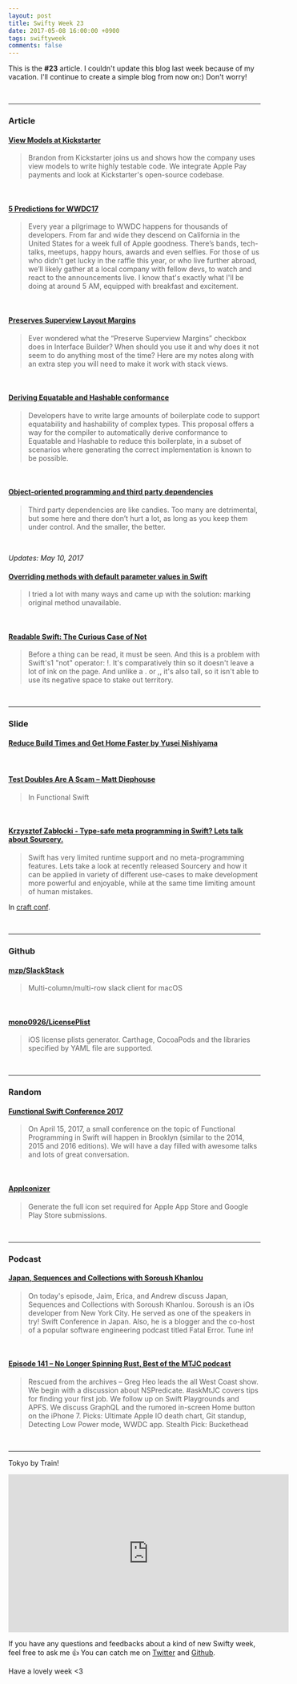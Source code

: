 ```yaml
---
layout: post
title: Swifty Week 23
date: 2017-05-08 16:00:00 +0900
tags: swiftyweek
comments: false
---
```


This is the **#23** article. I couldn't update this blog last week because of my vacation. I'll continue to create a simple blog from now on:) Don't worry!

<br>

---

### Article

#### [View Models at Kickstarter](https://talk.objc.io/episodes/S01E47-view-models-at-kickstarter)

> Brandon from Kickstarter joins us and shows how the company uses view models to write highly testable code. We integrate Apple Pay payments and look at Kickstarter's open-source codebase.

<br>

#### [5 Predictions for WWDC17](http://www.buddybuild.com/blog/5-predictions-about-wwdc17)

> Every year a pilgrimage to WWDC happens for thousands of developers. From far and wide they descend on California in the United States for a week full of Apple goodness. There’s bands, tech-talks, meetups, happy hours, awards and even selfies. For those of us who didn't get lucky in the raffle this year, or who live further abroad, we’ll likely gather at a local company with fellow devs, to watch and react to the announcements live. I know that's exactly what I'll be doing at around 5 AM, equipped with breakfast and excitement.

<br>

#### [Preserves Superview Layout Margins](https://useyourloaf.com/blog/preserves-superview-layout-margins/)

> Ever wondered what the “Preserve Superview Margins” checkbox does in Interface Builder? When should you use it and why does it not seem to do anything most of the time? Here are my notes along with an extra step you will need to make it work with stack views.

<br>

#### [Deriving Equatable and Hashable conformance](https://gist.github.com/allevato/2fd10290bfa84accfbe977d8ac07daad)

> Developers have to write large amounts of boilerplate code to support equatability and hashability of complex types. This proposal offers a way for the compiler to automatically derive conformance to Equatable and Hashable to reduce this boilerplate, in a subset of scenarios where generating the correct implementation is known to be possible.

<br>

#### [Object-oriented programming and third party dependencies](https://www.upbeat.it/2017/05/01/object-oriented-programming-and-third-party-dependencies/)

> Third party dependencies are like candies. Too many are detrimental, but some here and there don’t hurt a lot, as long as you keep them under control. And the smaller, the better.

<br>

 *Updates: May 10, 2017*

#### [Overriding methods with default parameter values in Swift](http://blog.xoul.kr/2016/12/23/swift-override-func-default-parameter-values.html)

> I tried a lot with many ways and came up with the solution: marking original method unavailable.

<br>

#### [Readable Swift: The Curious Case of Not](http://www.figure.ink/blog/2017/5/7/readable-swift-the-curious-case-of-not#n1back)

> Before a thing can be read, it must be seen. And this is a problem with Swift's1 "not" operator: !. It's comparatively thin so it doesn't leave a lot of ink on the page. And unlike a . or ,, it's also tall, so it isn't able to use its negative space to stake out territory.

<br>

---

### Slide

#### [Reduce Build Times and Get Home Faster by Yusei Nishiyama](https://youtu.be/zlL7_KrBqB4)

<br>

#### [Test Doubles Are A Scam – Matt Diephouse](https://www.youtube.com/watch?v=7AGQ9dhWCX0)

> In Functional Swift

<br>

#### [Krzysztof Zabłocki - Type-safe meta programming in Swift? Lets talk about Sourcery.](http://www.ustream.tv/recorded/102903026)

> Swift has very limited runtime support and no meta-programming features. Lets take a look at recently released Sourcery and how it can be applied in variety of different use-cases to make development more powerful and enjoyable, while at the same time limiting amount of human mistakes.

In [craft conf](https://craft-conf.com/).

<br>

---

### Github

#### [mzp/SlackStack](https://github.com/mzp/SlackStack)

> Multi-column/multi-row slack client for macOS

<br>

#### [mono0926/LicensePlist](https://github.com/mono0926/LicensePlist)

> iOS license plists generator. Carthage, CocoaPods and the libraries specified by YAML file are supported.

<br>

---

### Random

#### [Functional Swift Conference 2017](http://2017.funswiftconf.com/)

> On April 15, 2017, a small conference on the topic of Functional Programming in Swift will happen in Brooklyn (similar to the 2014, 2015 and 2016 editions). We will have a day filled with awesome talks and lots of great conversation.

<br>

#### [AppIconizer](https://appiconizer.com/)

> Generate the full icon set required for Apple App Store and Google Play Store submissions.

<br>

---

### Podcast

#### [Japan, Sequences and Collections with Soroush Khanlou](https://devchat.tv/iphreaks/japan-sequences-and-collections-with-soroush-khanlou)

> On today's episode, Jaim, Erica, and Andrew discuss Japan, Sequences and Collections with Soroush Khanlou. Soroush is an iOs developer from New York City. He served as one of the speakers in try! Swift Conference in Japan. Also, he is a blogger and the co-host of a popular software engineering podcast titled Fatal Error. Tune in!

<br>

#### [Episode 141 – No Longer Spinning Rust, Best of the MTJC podcast](http://mtjc.fm/episode-141-no-longer-spinning-rust-best-mtjc-podcast/)

> Rescued from the archives – Greg Heo leads the all West Coast show. We begin with a discussion about NSPredicate. #askMtJC covers tips for finding your first job. We follow up on Swift Playgrounds and APFS. We discuss GraphQL and the rumored in-screen Home button on the iPhone 7. Picks: Ultimate Apple IO death chart, Git standup, Detecting Low Power mode, WWDC app. Stealth Pick: Buckethead

<br>

---

Tokyo by Train!

<iframe width="560" height="315" src="https://www.youtube.com/embed/Y49VfddU-L4" frameborder="0" allowfullscreen></iframe>

If you have any questions and feedbacks about a kind of new Swifty week, feel free to ask me :+1:
You can catch me on [Twitter](https://twitter.com/pixyzehn) and [Github](https://github.com/pixyzehn).

Have a lovely week <3


